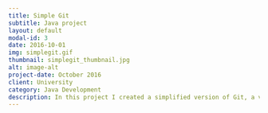 ```yaml
---
title: Simple Git
subtitle: Java project
layout: default
modal-id: 3
date: 2016-10-01
img: simplegit.gif
thumbnail: simplegit_thumbnail.jpg
alt: image-alt
project-date: October 2016
client: University
category: Java Development
description: In this project I created a simplified version of Git, a very popular version management tool, from scratch. Via a GUI application built with Javafx, the user can choose a Git-repository from his file system. My programm will then parse the repository, identify all objects (trees, commits, blobs - no tags!) through their SHA1 hash and create a commit graph. The graph will be displayed in the GUI, where the user can click on commits to get further information like commit date, author and message.
---
```

